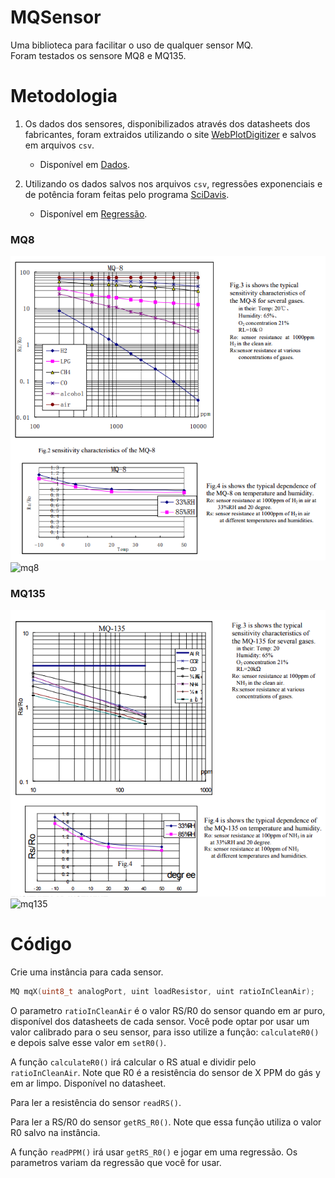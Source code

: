 # MQSensor
Uma biblioteca para facilitar o uso de qualquer sensor MQ.  
Foram testados os sensore MQ8 e MQ135.  

# Metodologia 
1) Os dados dos sensores, disponibilizados através dos datasheets dos fabricantes, foram extraidos utilizando o site [WebPlotDigitizer](https://automeris.io/wpd/) e salvos em arquivos `csv`.  
    - Disponível em [Dados](/Dados/).   

2) Utilizando os dados salvos nos arquivos `csv`, regressões exponenciais e de potência foram feitas pelo programa [SciDavis](https://scidavis.sourceforge.net/).  
    - Disponível em [Regressão](/Regressão/).   

### MQ8 
![mq8data](./Dados/mq8-datasheet.png)
![mq8](./Regressão/mq8-h2.png)

### MQ135
![mq135data](./Dados/mq135-datasheet.png)
![mq135](./Regressão/mq135-co2.png)

# Código
Crie uma instância para cada sensor.  
```c++
MQ mqX(uint8_t analogPort, uint loadResistor, uint ratioInCleanAir);
```
O parametro `ratioInCleanAir` é o valor RS/R0 do sensor quando em ar puro, disponível dos datasheets de cada sensor. Você pode optar por usar um valor calibrado para o seu sensor, para isso utilize a função: `calculateR0()` e depois salve esse valor em `setR0()`.  

A função `calculateR0()` irá calcular o RS atual e dividir pelo `ratioInCleanAir`. Note que R0 é a resistência do sensor de X PPM do gás y em ar limpo. Disponível no datasheet.  

Para ler a resistência do sensor `readRS()`.  
  
Para ler a RS/R0 do sensor `getRS_R0()`. Note que essa função utiliza o valor R0 salvo na instância. 

A função `readPPM()` irá usar `getRS_R0()` e jogar em uma regressão.
Os parametros variam da regressão que você for usar.
